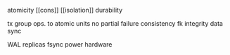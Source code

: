 ---
---
atomicity
[[cons]]
[[isolation]]
durability

tx
group ops. to atomic units
no partial failure
consistency
fk integrity
data sync


WAL
replicas
fsync
power hardware
